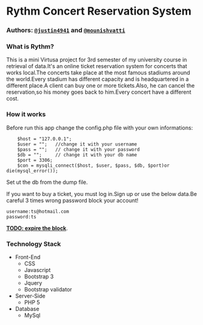 # Rythm Concert Reservation System

### Authors: [`@justin4941`](https://github.com/justin494) and [`@mounishvatti`](https://github.com/mounishvatti)

<h3>What is Rythm?</h3>

<p>This is a mini Virtusa project for 3rd semester of my university course in retrieval of data.It's an online ticket reservation system for concerts that works local.The concerts take place at the most famous stadiums around the world.Every stadium  has different capacity and is headquartered in a different place.A client can buy one or more tickets.Also, he can cancel the reservation,so his money goes back to him.Every concert have a different cost.</p>


<h3>How it works</h3>

<p>Before run this app change the config.php file with your own informations:</p> 

```
    $host = "127.0.0.1";
    $user = "";   //change it with your username              
    $pass = "";   // change it with your password                            
    $db = "";     // change it with your db name                             
    $port = 3306;
    $con = mysqli_connect($host, $user, $pass, $db, $port)or die(mysql_error());
```

<p>Set ut the db from the dump file.</p>

<p>If you want to buy a ticket, you must log in.Sign up or use the below data.Be careful 3 times wrong password block your account!</p>

```
username:ts@hotmail.com
password:ts
```
<p><b><u>TODO: expire the block</u></b>.



<h3>Technology Stack</h3>
<ul>

<li>Front-End
   <ul>
     <li>CSS</li>
     <li>Javascript</li>
     <li>Bootstrap 3</li>
     <li>Jquery</li>
     <li>Bootstrap validator</li>
  </ul>
</li>


<li>Server-Side
<ul>
   <li>PHP 5</li>
   </ul>
</li>


<li>Database
<ul>
   <li>MySql</li>
   
   </ul>
</li>
  
</ul>
